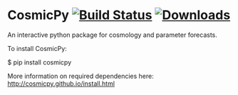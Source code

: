 # CosmicPy [![Build Status](https://travis-ci.org/cosmicpy/cosmicpy.svg?branch=master)](https://travis-ci.org/cosmicpy/cosmicpy) [![Downloads](https://pypip.in/download/cosmicpy/badge.svg)](https://pypi.python.org/pypi/cosmicpy/)
An interactive python package for cosmology and parameter forecasts.

To install CosmicPy:

  $ pip install cosmicpy

More information on required dependencies here: http://cosmicpy.github.io/install.html

